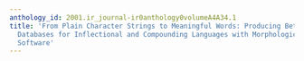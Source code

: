 ```yaml
---
anthology_id: 2001.ir_journal-ir0anthology0volumeA4A34.1
title: 'From Plain Character Strings to Meaningful Words: Producing Better Full Text
  Databases for Inflectional and Compounding Languages with Morphological Analysis
  Software'
---
```

